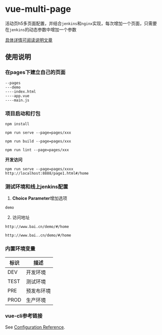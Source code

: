 # vue-multi-page
活动页h5多页面配置，并结合`jenkins`和`nginx`实现，每次增加一个页面，只需要在`jenkins`的动态参数中增加一个参数

[具体详情可阅读说明文章](https://juejin.im/post/6869244807844364295)

## 使用说明
### 在pages下建立自己的页面
```
--pages
---demo
----index.html
----app.vue
----main.js

``` 

### 项目启动和打包
```
npm install
```

```
npm run serve --page=pages/xxx
```

```
npm run build --page=pages/xxx
```

```
npm run lint --page=pages/xxx
```
**开发访问**

```
npm run serve --page=pages/xxxx
http://localhost:8888/page1.html#/home
```

### 测试环境和线上jenkins配置
1. **Choice Parameter**增加选项
```
demo
```

2. 访问地址

`http://www.bai.cn/demo/#/home`

`http://www.bai..cn/demo/#/home`

### 内置环境变量
标识 | 描述
---|---
DEV | 开发环境
TEST | 测试环境
PRE | 预发布环境
PROD | 生产环境

### vue-cli参考链接
See [Configuration Reference](https://cli.vuejs.org/config/).
